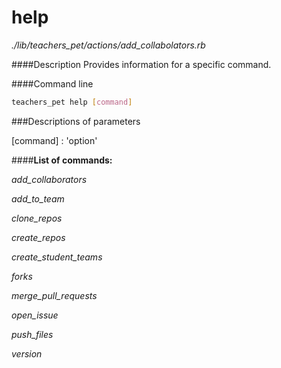 # help

*./lib/teachers_pet/actions/add_collabolators.rb*


####Description
Provides information for a specific command.

####Command line
```bash
teachers_pet help [command]
```

###Descriptions of parameters

[command] : 'option'


####**List of commands:**

*add_collaborators*

*add_to_team*

*clone_repos*

*create_repos*

*create_student_teams*

*forks*

*merge_pull_requests*

*open_issue*

*push_files*

*version*

